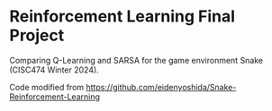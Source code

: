 # Reinforcement Learning Final Project
Comparing Q-Learning and SARSA for the game environment Snake (CISC474 Winter 2024).

Code modified from https://github.com/eidenyoshida/Snake-Reinforcement-Learning
